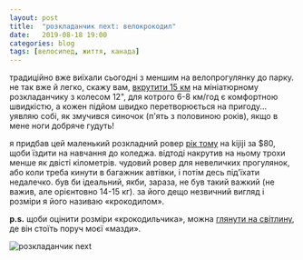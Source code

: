 ```yaml
---
layout: post
title:  "розкладанчик next: велокрокодил"
date:   2019-08-18 19:00
categories: blog
tags: [велосипед, життя, канада]
---
```


традиційно вже виїхали сьогодні з меншим на велопрогулянку до парку. не так вже й легко, скажу вам, [вкрутити 15 км](https://www.strava.com/activities/2631018274) на мініатюрному розкладанчику з колесом 12", для котрого 6-8 км/год є комфортною швидкістю, а кожен підйом швидко перетворюється на пригоду... уявляю собі, як змучився синочок (п'ять з половиною років), якщо в мене ноги добряче гудуть!

я придбав цей маленький розкладний ровер [рік тому](https://www.strava.com/activities/1677219259) на kijiji за $80, щоби їздити на навчання до коледжа. відтоді накрутив на ньому трохи менше як двісті кілометрів. чудовий ровер для невеличких прогулянок, або коли треба кинути в багажник автівки, і потім десь під'їхати недалечко. був би ідеальний, якби, зараза, не був такий важкий (не важив, але орієнтовно 14-15 кг). за його дещо незвичний вигляд і розміри я його називаю «крокодилом».

**p.s.** щоби оцінити розміри «крокодильчика», можна [глянути на світлину](https://www.strava.com/activities/1684916721), де він стоїть поруч моєї «мазди».

![розкладанчик next](/assets/images/2019/2019-08-18-next.jpg)